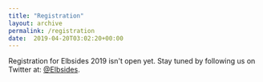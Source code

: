 ```yaml
---
title: "Registration"
layout: archive
permalink: /registration
date:  2019-04-20T03:02:20+00:00
---
```


Registration for Elbsides 2019 isn't open yet. Stay tuned by following us on Twitter at: [@Elbsides](https://twitter.com/elbsides).
